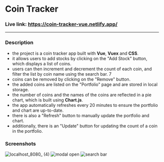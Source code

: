# Coin Tracker

### Live link: https://coin-tracker-vue.netlify.app/
--------------------------------------------------

### Description

* the project is a coin tracker app built with **Vue**, **Vuex** and **CSS**. 
* it allows users to add stocks by clicking on the "Add Stock" button, which displays a list of coins. 
* users can then increment and decrement the count of each coin, and filter the list by coin name using the search bar. 7
* coins can be removed by clicking on the "Remove" button. 
* the added coins are listed on the "Portfolio" page and are stored in local storage. 
* the number of coins and the names of the coins are reflected in a pie chart, which is built using **Chart.js**. 
* the app automatically refreshes every 20 minutes to ensure the portfolio and chart are up-to-date. 
* there is also a "Refresh" button to manually update the portfolio and chart. 
* additionally, there is an "Update" button for updating the count of a coin in the portfolio.

### Screenshots

![localhost_8080_ (4)](https://user-images.githubusercontent.com/102012491/214872651-10cbc28a-cd19-4041-aa0e-9d3fd113b2ac.png)
![modal open](https://user-images.githubusercontent.com/102012491/214872681-f21c21cc-cf3b-402d-ba1f-dec2ea040073.png)
![search bar](https://user-images.githubusercontent.com/102012491/214872687-e5683d7a-b5c5-4417-a739-b5b4b39d80c1.png)

